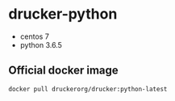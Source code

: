 # drucker-python
- centos 7
- python 3.6.5

## Official docker image
```
docker pull druckerorg/drucker:python-latest
```